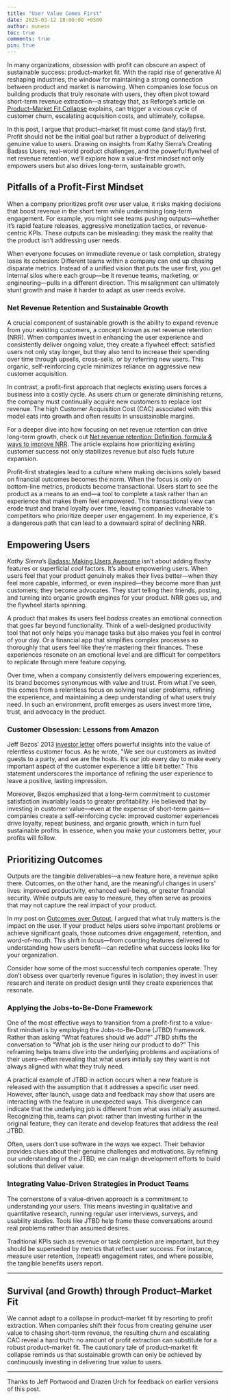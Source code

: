 ```yaml
---
title: "User Value Comes First"
date: 2025-03-12 18:00:00 +0500
author: muness
toc: true
comments: true
pin: true
---
```


In many organizations, obsession with profit can obscure an aspect of sustainable success: product–market fit. With the rapid rise of generative AI reshaping industries, the window for maintaining a strong connection between product and market is narrowing. When companies lose focus on building products that truly resonate with users, they often pivot toward short-term revenue extraction—a strategy that, as Reforge’s article on [Product–Market Fit Collapse](https://www.reforge.com/blog/product-market-fit-collapse) explains, can trigger a vicious cycle of customer churn, escalating acquisition costs, and ultimately, collapse.

In this post, I argue that product–market fit must come (and stay!) first. Profit should not be the initial goal but rather a byproduct of delivering genuine value to users. Drawing on insights from Kathy Sierra’s Creating Badass Users, real-world product challenges, and the powerful flywheel of net revenue retention, we’ll explore how a value-first mindset not only empowers users but also drives long-term, sustainable growth.

## Pitfalls of a Profit-First Mindset

When a company prioritizes profit over user value, it risks making decisions that boost revenue in the short term while undermining long-term engagement. For example, you might see teams pushing outputs—whether it’s rapid feature releases, aggressive monetization tactics, or revenue-centric KPIs. These outputs can be misleading: they mask the reality that the product isn’t addressing user needs.

When everyone focuses on immediate revenue or task completion, strategy loses its cohesion: Different teams within a company can end up chasing disparate metrics.  Instead of a unified vision that puts the user first, you get internal silos where each group—be it revenue teams, marketing, or engineering—pulls in a different direction. This misalignment can ultimately stunt growth and make it harder to adapt as user needs evolve.

### Net Revenue Retention and Sustainable Growth

A crucial component of sustainable growth is the ability to expand revenue from your existing customers, a concept known as net revenue retention (NRR). When companies invest in enhancing the user experience and consistently deliver ongoing value, they create a flywheel effect: satisfied users not only stay longer, but they also tend to increase their spending over time through upsells, cross-sells, or by referring new users. This organic, self-reinforcing cycle minimizes reliance on aggressive new customer acquisition.

In contrast, a profit-first approach that neglects existing users forces a business into a costly cycle. As users churn or generate diminishing returns, the company must continually acquire new customers to replace lost revenue. The high Customer Acquisition Cost (CAC) associated with this model eats into growth and often results in unsustainable margins.

For a deeper dive into how focusing on net revenue retention can drive long-term growth, check out [Net revenue retention: Definition, formula & ways to improve NRR](https://www.paddle.com/blog/net-revenue-retention-the-new-benchmark-metric-for-saas). The article explains how prioritizing existing customer success not only stabilizes revenue but also fuels future expansion.

Profit-first strategies lead to a culture where making decisions solely based on financial outcomes becomes the norm. When the focus is only on bottom-line metrics, products become transactional. Users start to see the product as a means to an end—a tool to complete a task rather than an experience that makes them feel empowered. This transactional view can erode trust and brand loyalty over time, leaving companies vulnerable to competitors who prioritize deeper user engagement. In my experience, it's a dangerous path that can lead to a downward spiral of declining NRR.

## Empowering Users

*Kathy Sierra*’s [Badass: Making Users Awesome](https://www.amazon.com/Badass-Making-Awesome-Kathy-Sierra/dp/1491919019?tag=googhydr-20&source=dsa&hvcampaign=books&gclid=CjwKCAjwvr--BhB5EiwAd5YbXkPeUh1FIee-wM5p1BY8qzU28x5DzKln70_aWr3JovLy9Ua7rpT84hoCupIQAvD_BwE) isn’t about adding flashy features or superficial *cool* factors. It’s about empowering users. When users feel that your product genuinely makes their lives better—when they feel more capable, informed, or even inspired—they become more than just customers; they become advocates. They start telling their friends, posting, and turning into organic growth engines for your product. NRR goes up, and the flywheel starts spinning.

A product that makes its users feel *badass* creates an emotional connection that goes far beyond functionality. Think of a well-designed productivity tool that not only helps you manage tasks but also makes you feel in control of your day. Or a financial app that simplifies complex processes so thoroughly that users feel like they’re mastering their finances. These experiences resonate on an emotional level and are difficult for competitors to replicate through mere feature copying.

Over time, when a company consistently delivers empowering experiences, its brand becomes synonymous with value and trust. From what I've seen, this comes from a relentless focus on solving real user problems, refining the experience, and maintaining a deep understanding of what users truly need. In such an environment, profit emerges as users invest more time, trust, and advocacy in the product.

### Customer Obsession: Lessons from Amazon

Jeff Bezos’ 2013 [investor letter](https://www.sec.gov/Archives/edgar/data/1018724/000119312513151836/d511111dex991.htm) offers powerful insights into the value of relentless customer focus. As he wrote, "We see our customers as invited guests to a party, and we are the hosts. It’s our job every day to make every important aspect of the customer experience a little bit better." This statement underscores the importance of refining the user experience to leave a positive, lasting impression.

Moreover, Bezos emphasized that a long-term commitment to customer satisfaction invariably leads to greater profitability. He believed that by investing in customer value—even at the expense of short-term gains—companies create a self-reinforcing cycle: improved customer experiences drive loyalty, repeat business, and organic growth, which in turn fuel sustainable profits. In essence, when you make your customers better, your profits will follow.

## Prioritizing Outcomes

Outputs are the tangible deliverables—a new feature here, a revenue spike there. Outcomes, on the other hand, are the meaningful changes in users’ lives: improved productivity, enhanced well-being, or greater financial security. While outputs are easy to measure, they often serve as proxies that may not capture the real impact of your product.

In my post on [Outcomes over Output](https://muness.com/posts/outcomes-over-output-book-summary/), I argued that what truly matters is the impact on the user. If your product helps users solve important problems or achieve significant goals, those outcomes drive engagement, retention, and word-of-mouth. This shift in focus—from counting features delivered to understanding how users benefit—can redefine what success looks like for your organization.

Consider how some of the most successful tech companies operate. They don’t obsess over quarterly revenue figures in isolation; they invest in user research and iterate on product design until they create experiences that resonate.

### Applying the Jobs-to-Be-Done Framework

One of the most effective ways to transition from a profit-first to a value-first mindset is by employing the Jobs-to-Be-Done (JTBD) framework. Rather than asking “What features should we add?” JTBD shifts the conversation to “What job is the user hiring our product to do?” This reframing helps teams dive into the underlying problems and aspirations of their users—often revealing that what users initially say they want is not always aligned with what they truly need.

A practical example of JTBD in action occurs when a new feature is released with the assumption that it addresses a specific user need. However, after launch, usage data and feedback may show that users are interacting with the feature in unexpected ways. This divergence can indicate that the underlying job is different from what was initially assumed. Recognizing this, teams can pivot: rather than investing further in the original feature, they can iterate and develop features that address the real JTBD.

Often, users don’t use software in the ways we expect. Their behavior provides clues about their genuine challenges and motivations. By refining our understanding of the JTBD, we can realign development efforts to build solutions that deliver value.

### Integrating Value-Driven Strategies in Product Teams

The cornerstone of a value-driven approach is a commitment to understanding your users. This means investing in qualitative and quantitative research, running regular user interviews, surveys, and usability studies. Tools like JTBD help frame these conversations around real problems rather than assumed desires.

Traditional KPIs such as revenue or task completion are important, but they should be superseded by metrics that reflect user success. For instance, measure user retention, (repeat!) engagement rates, and where possible, the tangible benefits users report.

---

## Survival (and Growth) through Product–Market Fit

We cannot adapt to a collapse in product–market fit by resorting to profit extraction. When companies shift their focus from creating genuine user value to chasing short-term revenue, the resulting churn and escalating CAC reveal a hard truth: no amount of profit extraction can substitute for a robust product–market fit. The cautionary tale of product–market fit collapse reminds us that sustainable growth can only be achieved by continuously investing in delivering true value to users.

---

Thanks to Jeff Portwood and Drazen Urch for feedback on earlier versions of this post.

